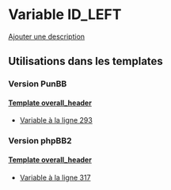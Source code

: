 # Variable ID_LEFT
[Ajouter une description](https://fa-tvars.appspot.com/var/ID_LEFT)

## Utilisations dans les templates

### Version PunBB

#### [Template overall_header](punbb/overall_header.md)
* [Variable &agrave; la ligne 293](../punbb/overall_header.tpl#L293)

### Version phpBB2

#### [Template overall_header](subsilver/overall_header.md)
* [Variable &agrave; la ligne 317](../subsilver/overall_header.tpl#L317)
